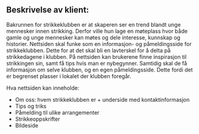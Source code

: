 ## Beskrivelse av klient:

Bakrunnen for strikkeklubben er at skaperen ser en trend blandt unge mennesker innen strikking. Derfor ville hun lage en møteplass hvor både gamle og unge mennesker kan møtes og dele interesse, kunnskap og historier. Nettsiden skal funke som en informasjon- og påmeldingsside for strikkeklubben. Dette for at det skal bli en lavterskel for å delta på strikkedagene i klubben. På nettsiden kan brukerene finne inspirasjon til strikkingen sin, samt få tips hvis man er nybegynner. Samtidig skal de få informasjon om selve klubben, og en egen påmeldingsside. Dette fordi det er begrenset plasser i lokalet der klubben foregår. 

Hva nettsiden kan inneholde:
- Om oss: hvem strikkeklubben er + underside med kontaktinformasjon
- Tips og triks
- Påmelding til ulike arrangementer
- Strikkeoppskrifter
- Bildeside
